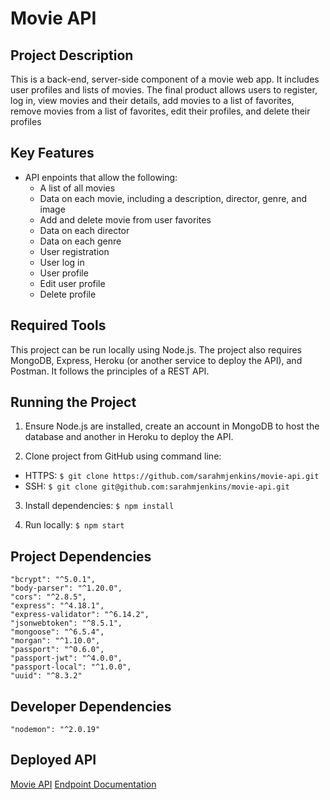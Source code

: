 # Movie API

## Project Description

This is a back-end, server-side component of a movie web app. It includes user profiles and lists of movies. The final product allows users to register, log in, view movies and their details, add movies to a list of favorites, remove movies from a list of favorites, edit their profiles, and delete their profiles

## Key Features

- API enpoints that allow the following:
  - A list of all movies
  - Data on each movie, including a description, director, genre, and image
  - Add and delete movie from user favorites
  - Data on each director
  - Data on each genre
  - User registration
  - User log in
  - User profile
  - Edit user profile
  - Delete profile

## Required Tools

This project can be run locally using Node.js. The project also requires MongoDB, Express, Heroku (or another service to deploy the API), and Postman. It follows the principles of a REST API.

## Running the Project

1. Ensure Node.js are installed, create an account in MongoDB to host the database and another in Heroku to deploy the API.

2. Clone project from GitHub using command line:
  - HTTPS: `$ git clone https://github.com/sarahmjenkins/movie-api.git`
  - SSH: `$ git clone git@github.com:sarahmjenkins/movie-api.git`

3. Install dependencies:
  `$ npm install `

4. Run locally:
  `$ npm start`

## Project Dependencies

    "bcrypt": "^5.0.1",
    "body-parser": "^1.20.0",
    "cors": "^2.8.5",
    "express": "^4.18.1",
    "express-validator": "^6.14.2",
    "jsonwebtoken": "^8.5.1",
    "mongoose": "^6.5.4",
    "morgan": "^1.10.0",
    "passport": "^0.6.0",
    "passport-jwt": "^4.0.0",
    "passport-local": "^1.0.0",
    "uuid": "^8.3.2"

## Developer Dependencies

    "nodemon": "^2.0.19"

## Deployed API

[Movie API](https://myflixbysarah.herokuapp.com/)
[Endpoint Documentation](https://myflixbysarah.herokuapp.com/documentation/html)